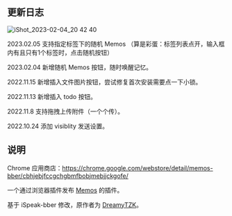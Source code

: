 ## 更新日志

![iShot_2023-02-04_20 42 40](https://user-images.githubusercontent.com/1472390/216768533-4a93124a-666e-4617-a60b-29c826dc1584.png)

2023.02.05 支持指定标签下的随机 Memos （算是彩蛋：标签列表点开，输入框内有且只有1个标签时，点击随机按钮）

2023.02.04 新增随机 Memos 按钮，随时唤醒记忆。

2022.11.15 新增插入文件图片按钮，尝试修复首次安装需要点一下小锁。

2022.11.13 新增插入 todo 按钮。

2022.11.8 支持拖拽上传附件（一个个传）。

2022.10.24 添加 visiblity 发送设置。

## 说明

Chrome 应用商店：<https://chrome.google.com/webstore/detail/memos-bber/cbhjebjfccgchgbmfbobjmebjjckgofe/>

一个通过浏览器插件发布 [Memos](https://usememos.com/) 的插件。

基于 iSpeak-bber 修改，原作者为 [DreamyTZK](https://www.antmoe.com/)。
